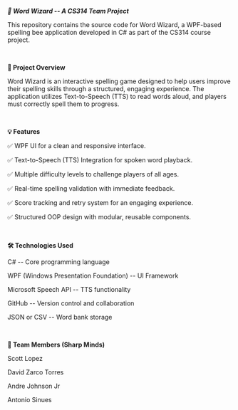 ***📌 Word Wizard -- A CS314 Team Project***

This repository contains the source code for Word Wizard, a WPF-based
spelling bee application developed in C# as part of the CS314 course
project.


<br>

**📝 Project Overview**

Word Wizard is an interactive spelling game designed to help users
improve their spelling skills through a structured, engaging experience.
The application utilizes Text-to-Speech (TTS) to read words aloud, and
players must correctly spell them to progress.


<br>

**💡 Features**

✅ WPF UI for a clean and responsive interface.

✅ Text-to-Speech (TTS) Integration for spoken word playback.

✅ Multiple difficulty levels to challenge players of all ages.

✅ Real-time spelling validation with immediate feedback.

✅ Score tracking and retry system for an engaging experience.

✅ Structured OOP design with modular, reusable components.


<br>

**🛠️ Technologies Used**

C# -- Core programming language

WPF (Windows Presentation Foundation) -- UI Framework

Microsoft Speech API -- TTS functionality

GitHub -- Version control and collaboration

JSON or CSV -- Word bank storage


<br>

**👥 Team Members (Sharp Minds)**

Scott Lopez

David Zarco Torres

Andre Johnson Jr

Antonio Sinues

